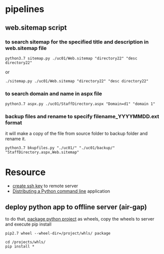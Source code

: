 # pipelines

## web.sitemap script

### to search sitemap for the specified title and description in web.sitemap file

```
python3.7 sitemap.py ./uc01/Web.sitemap "directory22" "desc directory22"
```

or
```
./sitemap.py ./uc01/Web.sitemap "directory22" "desc directory22"
```

### to search domain and name in aspx file

```
python3.7 aspx.py ./uc01/StaffDirectory.aspx "Domain=d1" "domain 1"
```

### backup files and rename to specify filename_YYYYMMDD.ext format
it will make a copy of the file from source folder to backup folder and rename it.

```
python3.7 bkupfiles.py "./uc01/" "./uc01/backup/" "StaffDirectory.aspx,Web.sitemap"
```

# Resource

- [create ssh key](https://www.digitalocean.com/community/tutorials/how-to-set-up-ssh-keys-on-centos7) to remote server
- [Distributing a Python command line](https://gehrcke.de/2014/02/distributing-a-python-command-line-application/) application

## deploy python app to offline server (air-gap)

to do that, [package python project](https://www.digitalocean.com/community/tutorials/how-to-package-and-distribute-python-applications) as wheels, copy the wheels to server and execute pip install

```
pip2.7 wheel --wheel-dir=/project/whls/ package
```

```
cd /projects/whls/
pip install *
```